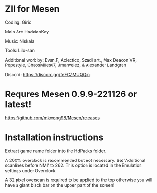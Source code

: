# ZII for Mesen

Coding: Giric

Main Art: HaddianKey

Music: Niskala

Tools: Lilo-san

Additional work by: Evan.F, Aclectico, Szadi art., Max Deacon VR, Pepeztyle, ChaosMiles07, Jmanvelez, & Alexander Landgren

Discord: https://discord.gg/feFCZMUQQm

# Requres Mesen 0.9.9-221126 or latest!

https://github.com/mkwong98/Mesen/releases

# Installation instructions

Extract game name folder into the HdPacks folder.

A 200% overclock is recommended but not necessary. Set 'Additional scanlines before NMI' to 262. This option is located in the Emulation settings under Overclock.

A 32 pixel overscan is required to be applied to the top otherwise you will have a giant black bar on the upper part of the screen!
